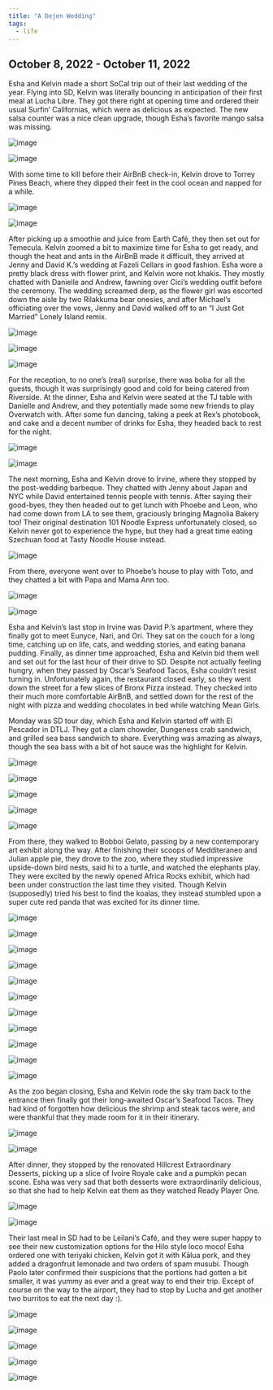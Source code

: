 ```yaml
---
title: "A Dejen Wedding"
tags:
  - life
---
```


## October 8, 2022 - October 11, 2022

Esha and Kelvin made a short SoCal trip out of their last wedding of the year. Flying into SD, Kelvin was literally bouncing in anticipation of their first meal at Lucha Libre. They got there right at opening time and ordered their usual Surfin’ Californias, which were as delicious as expected. The new salsa counter was a nice clean upgrade, though Esha’s favorite mango salsa was missing. 

![image](https://thumbnails-photos.amazon.com/v1/thumbnail/OoAnde1pQ1yPbt_7etG4WQ?viewBox=703%2C937&ownerId=A162HQHSXNNQIH&groupShareToken=utZYY3mwTpGX7bOjEzZGtw.gC8ZExI67DaZhaH_9bzTAd)

![image](https://thumbnails-photos.amazon.com/v1/thumbnail/Hnj81WSlT7-Fg0pbjVlngg?viewBox=703%2C937&ownerId=A162HQHSXNNQIH&groupShareToken=utZYY3mwTpGX7bOjEzZGtw.gC8ZExI67DaZhaH_9bzTAd)


With some time to kill before their AirBnB check-in, Kelvin drove to Torrey Pines Beach, where they dipped their feet in the cool ocean and napped for a while. 

![image](https://thumbnails-photos.amazon.com/v1/thumbnail/t0RR2TqMSIeJxX_2J0SVRw?viewBox=703%2C937&ownerId=A162HQHSXNNQIH&groupShareToken=utZYY3mwTpGX7bOjEzZGtw.gC8ZExI67DaZhaH_9bzTAd)

![image](https://thumbnails-photos.amazon.com/v1/thumbnail/GfnVvT3tQcKc5xLC5QNyoA?viewBox=1249%2C937&ownerId=A162HQHSXNNQIH&groupShareToken=utZYY3mwTpGX7bOjEzZGtw.gC8ZExI67DaZhaH_9bzTAd)

After picking up a smoothie and juice from Earth Café, they then set out for Temecula. Kelvin zoomed a bit to maximize time for Esha to get ready, and though the heat and ants in the AirBnB made it difficult, they arrived at Jenny and David K.’s wedding at Fazeli Cellars in good fashion. Esha wore a pretty black dress with flower print, and Kelvin wore not khakis. They mostly chatted with Danielle and Andrew, fawning over Cici’s wedding outfit before the ceremony. The wedding screamed derp, as the flower girl was escorted down the aisle by two Rilakkuma bear onesies, and after Michael’s officiating over the vows, Jenny and David walked off to an “I Just Got Married” Lonely Island remix. 

![image](https://thumbnails-photos.amazon.com/v1/thumbnail/nPT08JO4RWaDcGS4WJ3DFw?viewBox=1249%2C937&ownerId=A162HQHSXNNQIH&groupShareToken=utZYY3mwTpGX7bOjEzZGtw.gC8ZExI67DaZhaH_9bzTAd)

![image](https://thumbnails-photos.amazon.com/v1/thumbnail/95RwrH1RSJ6maPyi8ZgOhw?viewBox=1249%2C937&ownerId=A162HQHSXNNQIH&groupShareToken=utZYY3mwTpGX7bOjEzZGtw.gC8ZExI67DaZhaH_9bzTAd)

![image](https://thumbnails-photos.amazon.com/v1/thumbnail/47UTCCaTR2qPQsTlZcPMFA?viewBox=703%2C937&ownerId=A162HQHSXNNQIH&groupShareToken=utZYY3mwTpGX7bOjEzZGtw.gC8ZExI67DaZhaH_9bzTAd)

For the reception, to no one’s (real) surprise, there was boba for all the guests, though it was surprisingly good and cold for being catered from Riverside. At the dinner, Esha and Kelvin were seated at the TJ table with Danielle and Andrew, and they potentially made some new friends to play Overwatch with. After some fun dancing, taking a peek at Rex’s photobook, and cake and a decent number of drinks for Esha, they headed back to rest for the night.

![image](https://thumbnails-photos.amazon.com/v1/thumbnail/NHARAvFfToSQZQE-YCVAJg?viewBox=703%2C937&ownerId=A162HQHSXNNQIH&groupShareToken=utZYY3mwTpGX7bOjEzZGtw.gC8ZExI67DaZhaH_9bzTAd)

![image](https://thumbnails-photos.amazon.com/v1/thumbnail/_Jr5NOBjR1S9REZShc-aFw?viewBox=703%2C937&ownerId=A162HQHSXNNQIH&groupShareToken=utZYY3mwTpGX7bOjEzZGtw.gC8ZExI67DaZhaH_9bzTAd)


The next morning, Esha and Kelvin drove to Irvine, where they stopped by the post-wedding barbeque. They chatted with Jenny about Japan and NYC while David entertained tennis people with tennis. After saying their good-byes, they then headed out to get lunch with Phoebe and Leon, who had come down from LA to see them, graciously bringing Magnolia Bakery too! Their original destination 101 Noodle Express unfortunately closed, so Kelvin never got to experience the hype, but they had a great time eating Szechuan food at Tasty Noodle House instead. 

![image](https://thumbnails-photos.amazon.com/v1/thumbnail/akPibmO3QPqmyZmcBBoCxg?viewBox=1249%2C937&ownerId=A162HQHSXNNQIH&groupShareToken=utZYY3mwTpGX7bOjEzZGtw.gC8ZExI67DaZhaH_9bzTAd)

From there, everyone went over to Phoebe’s house to play with Toto, and they chatted a bit with Papa and Mama Ann too. 

![image](https://thumbnails-photos.amazon.com/v1/thumbnail/5d9ynlioRPGU33ZdeV_40A?viewBox=703%2C937&ownerId=A162HQHSXNNQIH&groupShareToken=utZYY3mwTpGX7bOjEzZGtw.gC8ZExI67DaZhaH_9bzTAd)

![image](https://thumbnails-photos.amazon.com/v1/thumbnail/E-I35v40QvSAW63LizBkGA?viewBox=1248%2C937&ownerId=A162HQHSXNNQIH&groupShareToken=utZYY3mwTpGX7bOjEzZGtw.gC8ZExI67DaZhaH_9bzTAd)

Esha and Kelvin’s last stop in Irvine was David P.’s apartment, where they finally got to meet Eunyce, Nari, and Ori. They sat on the couch for a long time, catching up on life, cats, and wedding stories, and eating banana pudding. Finally, as dinner time approached, Esha and Kelvin bid them well and set out for the last hour of their drive to SD. Despite not actually feeling hungry, when they passed by Oscar’s Seafood Tacos, Esha couldn’t resist turning in. Unfortunately again, the restaurant closed early, so they went down the street for a few slices of Bronx Pizza instead. They checked into their much more comfortable AirBnB, and settled down for the rest of the night with pizza and wedding chocolates in bed while watching Mean Girls.

Monday was SD tour day, which Esha and Kelvin started off with El Pescador in DTLJ. They got a clam chowder, Dungeness crab sandwich, and grilled sea bass sandwich to share. Everything was amazing as always, though the sea bass with a bit of hot sauce was the highlight for Kelvin. 

![image](https://thumbnails-photos.amazon.com/v1/thumbnail/3-953YjLQHC12ppvxaK45g?viewBox=1249%2C937&ownerId=A162HQHSXNNQIH&groupShareToken=utZYY3mwTpGX7bOjEzZGtw.gC8ZExI67DaZhaH_9bzTAd)

![image](https://thumbnails-photos.amazon.com/v1/thumbnail/jOy4rqQ1RdOI79IM9GoQyA?viewBox=1249%2C937&ownerId=A162HQHSXNNQIH&groupShareToken=utZYY3mwTpGX7bOjEzZGtw.gC8ZExI67DaZhaH_9bzTAd)

![image](https://thumbnails-photos.amazon.com/v1/thumbnail/Et3H6EvWTq2cOsOtLwmL5w?viewBox=703%2C937&ownerId=A162HQHSXNNQIH&groupShareToken=utZYY3mwTpGX7bOjEzZGtw.gC8ZExI67DaZhaH_9bzTAd)

![image](https://thumbnails-photos.amazon.com/v1/thumbnail/-Uu99VU7TT-BAscb2jygZQ?viewBox=703%2C937&ownerId=A162HQHSXNNQIH&groupShareToken=utZYY3mwTpGX7bOjEzZGtw.gC8ZExI67DaZhaH_9bzTAd)

![image](https://thumbnails-photos.amazon.com/v1/thumbnail/Yd0_KbAFQDK7im90P1JOcw?viewBox=1249%2C937&ownerId=A162HQHSXNNQIH&groupShareToken=utZYY3mwTpGX7bOjEzZGtw.gC8ZExI67DaZhaH_9bzTAd)

From there, they walked to Bobboi Gelato, passing by a new contemporary art exhibit along the way. After finishing their scoops of Medditeraneo and Julian apple pie, they drove to the zoo, where they studied impressive upside-down bird nests, said hi to a turtle, and watched the elephants play. They were excited by the newly opened Africa Rocks exhibit, which had been under construction the last time they visited. Though Kelvin (supposedly) tried his best to find the koalas, they instead stumbled upon a super cute red panda that was excited for its dinner time. 

![image](https://thumbnails-photos.amazon.com/v1/thumbnail/YZf1532PR4GenRfA05w8jw?viewBox=703%2C937&ownerId=A162HQHSXNNQIH&groupShareToken=utZYY3mwTpGX7bOjEzZGtw.gC8ZExI67DaZhaH_9bzTAd)

![image](https://thumbnails-photos.amazon.com/v1/thumbnail/oQM6OIV4RdWvA1Eo9CvmUg?viewBox=703%2C937&ownerId=A162HQHSXNNQIH&groupShareToken=utZYY3mwTpGX7bOjEzZGtw.gC8ZExI67DaZhaH_9bzTAd)

![image](https://thumbnails-photos.amazon.com/v1/thumbnail/LBF5FwqLRbqbImCWHoRh5A?viewBox=703%2C937&ownerId=A162HQHSXNNQIH&groupShareToken=utZYY3mwTpGX7bOjEzZGtw.gC8ZExI67DaZhaH_9bzTAd)

![image](https://thumbnails-photos.amazon.com/v1/thumbnail/JzKP2gw3SHW7DX1GB9LWPg?viewBox=703%2C937&ownerId=A162HQHSXNNQIH&groupShareToken=utZYY3mwTpGX7bOjEzZGtw.gC8ZExI67DaZhaH_9bzTAd)

![image](https://thumbnails-photos.amazon.com/v1/thumbnail/n8Y0eeikS_-q7XTzrnUNXw?viewBox=703%2C937&ownerId=A162HQHSXNNQIH&groupShareToken=utZYY3mwTpGX7bOjEzZGtw.gC8ZExI67DaZhaH_9bzTAd)

![image](https://thumbnails-photos.amazon.com/v1/thumbnail/ZD4qsu9tQkyS2yHHp82zFQ?viewBox=703%2C937&ownerId=A162HQHSXNNQIH&groupShareToken=utZYY3mwTpGX7bOjEzZGtw.gC8ZExI67DaZhaH_9bzTAd)

![image](https://thumbnails-photos.amazon.com/v1/thumbnail/JwFSa7laRzi2-Fxs97yEog?viewBox=703%2C937&ownerId=A162HQHSXNNQIH&groupShareToken=utZYY3mwTpGX7bOjEzZGtw.gC8ZExI67DaZhaH_9bzTAd)

![image](https://thumbnails-photos.amazon.com/v1/thumbnail/16UGpY11S06EwKRq-JRjEg?viewBox=703%2C937&ownerId=A162HQHSXNNQIH&groupShareToken=utZYY3mwTpGX7bOjEzZGtw.gC8ZExI67DaZhaH_9bzTAd)

![image](https://thumbnails-photos.amazon.com/v1/thumbnail/BYqSdFgXSKaL18JmqW6qqw?viewBox=703%2C937&ownerId=A162HQHSXNNQIH&groupShareToken=utZYY3mwTpGX7bOjEzZGtw.gC8ZExI67DaZhaH_9bzTAd)

![image](https://thumbnails-photos.amazon.com/v1/thumbnail/4FH20NnVQ3K85dFNpeIr6A?viewBox=703%2C937&ownerId=A162HQHSXNNQIH&groupShareToken=utZYY3mwTpGX7bOjEzZGtw.gC8ZExI67DaZhaH_9bzTAd)

![image](https://thumbnails-photos.amazon.com/v1/thumbnail/Z1tctv0HT464eADn0tthFQ?viewBox=703%2C937&ownerId=A162HQHSXNNQIH&groupShareToken=utZYY3mwTpGX7bOjEzZGtw.gC8ZExI67DaZhaH_9bzTAd)

As the zoo began closing, Esha and Kelvin rode the sky tram back to the entrance then finally got their long-awaited Oscar’s Seafood Tacos. They had kind of forgotten how delicious the shrimp and steak tacos were, and were thankful that they made room for it in their itinerary. 

![image](https://thumbnails-photos.amazon.com/v1/thumbnail/GuzdjaHySwW1zH_UbN8VeA?viewBox=703%2C937&ownerId=A162HQHSXNNQIH&groupShareToken=utZYY3mwTpGX7bOjEzZGtw.gC8ZExI67DaZhaH_9bzTAd)

![image](https://thumbnails-photos.amazon.com/v1/thumbnail/cVWI8M18TvO-Z5EXUz9ccQ?viewBox=1249%2C937&ownerId=A162HQHSXNNQIH&groupShareToken=utZYY3mwTpGX7bOjEzZGtw.gC8ZExI67DaZhaH_9bzTAd)

After dinner, they stopped by the renovated Hillcrest Extraordinary Desserts, picking up a slice of Ivoire Royale cake and a pumpkin pecan scone. Esha was very sad that both desserts were extraordinarily delicious, so that she had to help Kelvin eat them as they watched Ready Player One.

![image](https://thumbnails-photos.amazon.com/v1/thumbnail/Na3_KQEOQAqSEOg4V8wG-A?viewBox=1249%2C937&ownerId=A162HQHSXNNQIH&groupShareToken=utZYY3mwTpGX7bOjEzZGtw.gC8ZExI67DaZhaH_9bzTAd)

![image](https://thumbnails-photos.amazon.com/v1/thumbnail/Zo9brjpZQ3CAq_HqLnmh8A?viewBox=1249%2C937&ownerId=A162HQHSXNNQIH&groupShareToken=utZYY3mwTpGX7bOjEzZGtw.gC8ZExI67DaZhaH_9bzTAd)

Their last meal in SD had to be Leilani’s Café, and they were super happy to see their new customization options for the Hilo style loco moco! Esha ordered one with teriyaki chicken, Kelvin got it with Kālua pork, and they added a dragonfruit lemonade and two orders of spam musubi. Though Paolo later confirmed their suspicions that the portions had gotten a bit smaller, it was yummy as ever and a great way to end their trip. Except of course on the way to the airport, they had to stop by Lucha and get another two burritos to eat the next day :).

![image](https://thumbnails-photos.amazon.com/v1/thumbnail/VSPsDp7FSc2tAv8NQdlW5g?viewBox=703%2C937&ownerId=A162HQHSXNNQIH&groupShareToken=utZYY3mwTpGX7bOjEzZGtw.gC8ZExI67DaZhaH_9bzTAd)

![image](https://thumbnails-photos.amazon.com/v1/thumbnail/PHrEoi40S_GibIeM_4Tc2Q?viewBox=1249%2C937&ownerId=A162HQHSXNNQIH&groupShareToken=utZYY3mwTpGX7bOjEzZGtw.gC8ZExI67DaZhaH_9bzTAd)

![image](https://thumbnails-photos.amazon.com/v1/thumbnail/y5KF5VxmTq2G_Chbxr1Vbg?viewBox=1249%2C937&ownerId=A162HQHSXNNQIH&groupShareToken=utZYY3mwTpGX7bOjEzZGtw.gC8ZExI67DaZhaH_9bzTAd)

![image](https://thumbnails-photos.amazon.com/v1/thumbnail/z8bNEKjgSOayb1Z2mEOhZA?viewBox=1249%2C937&ownerId=A162HQHSXNNQIH&groupShareToken=utZYY3mwTpGX7bOjEzZGtw.gC8ZExI67DaZhaH_9bzTAd)

![image](https://thumbnails-photos.amazon.com/v1/thumbnail/6EvllqHBTU2q6D1y26bwjQ?viewBox=703%2C937&ownerId=A162HQHSXNNQIH&groupShareToken=utZYY3mwTpGX7bOjEzZGtw.gC8ZExI67DaZhaH_9bzTAd)
